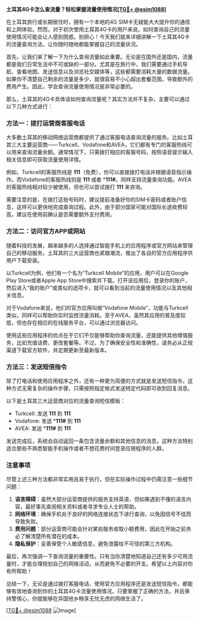 **土耳其4G卡怎么查流量？轻松掌握流量使用情况[[TG💪+ @esim1088](https://t.me/s/esim1088)]**

在土耳其旅行或长期居住时，拥有一个本地的4G SIM卡无疑能大大提升你的通信和上网体验。然而，对于初次使用土耳其4G卡的用户来说，如何查询自己的流量使用情况可能会让人感到困惑。别担心！今天我们就来详细讲解一下土耳其4G卡的流量查询方法，让你随时随地都能掌握自己的流量状况。

首先，让我们来了解一下为什么查询流量如此重要。无论是在国外还是国内，流量都是我们日常生活中不可或缺的一部分。尤其是在旅行中，我们需要通过手机导航、查看地图、发送信息以及浏览社交媒体等，这些都需要消耗大量的数据流量。如果你不清楚自己剩余的流量是多少，就很容易不小心超出套餐范围，导致额外的费用产生。因此，学会查询流量使用情况是非常必要的。

那么，土耳其的4G卡具体该如何查询流量呢？其实方法并不复杂，主要可以通过以下几种方式进行：

### 方法一：拨打运营商客服电话

大多数土耳其的移动网络运营商都提供了通过客服电话查询流量的服务。比如土耳其三大主要运营商——Turkcell、Vodafone和AVEA，它们都有专门的客服热线可以用来查询流量余额。通常情况下，只需拨打相应的客服号码，按照语音提示输入相关信息即可获取流量使用详情。

例如，Turkcell的客服热线是 **111**（免费），你可以直接拨打电话并根据语音指示操作。而Vodafone的客服热线则是 **111** 或者 ***111#**，同样支持流量查询功能。AVEA的客服热线相对较少被使用，但也可以尝试拨打 **111** 来咨询。

需要注意的是，在拨打这些号码时，建议提前准备好你的SIM卡密码或者账户信息，这样可以更快地完成查询过程。此外，由于部分国家可能对国际长途收费较高，建议在使用前确认是否需要额外支付费用。

### 方法二：访问官方APP或网站

随着科技的发展，越来越多的人选择通过智能手机上的应用程序或官方网站来管理自己的移动服务。土耳其的三大运营商也紧跟潮流，推出了各自的官方应用程序供用户下载安装。

以Turkcell为例，他们有一个名为“Turkcell Mobile”的应用，用户可以在Google Play Store或者Apple App Store中搜索并下载。打开该应用后，登录你的账户，然后进入“我的账户”或类似的选项卡，就可以看到当前的流量使用情况以及其他相关信息。

对于Vodafone来说，他们的官方应用叫做“Vodafone Mobile”，功能与Turkcell类似，同样可以帮助你实时监控流量消耗。至于AVEA，虽然其应用的普及度较低，但也存在相应的在线服务平台，可以通过浏览器访问。

使用这些应用程序的优点在于它们不仅能够帮助你查询流量，还能提供其他增值服务，比如充值话费、更改套餐等。不过，为了确保安全性和准确性，请务必从正规渠道下载官方软件，并定期更新至最新版本。

### 方法三：发送短信指令

除了打电话和使用应用程序之外，还有一种更为简便的方式就是发送短信指令。这种方式无需复杂的操作步骤，只需按照指定格式发送特定代码即可收到回复消息。

以下是土耳其三大运营商对应的流量查询短信模板：

- Turkcell: 发送 **111** 到 **111**
- Vodafone: 发送 ***111#** 到 **111**
- AVEA: 发送 ***111#** 到 **111**

发送完成后，系统会自动返回一条包含流量余额和其他信息的消息。这种方法特别适合那些不熟悉智能手机操作或者不想花费时间登录应用程序的人群。

### 注意事项

尽管上述三种方法都非常实用且易于执行，但在实际操作过程中仍需注意一些细节问题：

1. **语言障碍**：虽然大部分运营商提供的服务支持英语，但如果遇到不懂的语言内容，最好事先查阅相关资料或者寻求专业人士的帮助。
2. **网络环境**：确保手机处于良好的网络连接状态下进行查询，以免因信号不佳而导致失败。
3. **费用问题**：部分运营商可能会针对某些服务收取小额费用，因此在开始之前务必了解清楚所有潜在的成本。
4. **隐私保护**：妥善保管个人敏感信息，避免泄露给不可信的第三方机构。

最后，再次强调一下查询流量的重要性。只有当你清楚地知道自己还有多少可用流量时，才能合理规划自己的网络活动，从而避免不必要的开支。希望以上内容对你有所帮助！

总结一下，无论是通过拨打客服电话、使用官方应用程序还是发送短信指令，都能够有效地查询到你的土耳其4G卡流量使用情况。只要掌握了正确的方法，并且保持警惕心，你就能够在异国他乡畅享无忧无虑的网络生活了。

[[TG💪+ @esim1088](https://t.me/s/esim1088) ![Image](https://i.postimg.cc/4NQfJmqS/Snipaste-2025-05-13-00-14-12.png)]